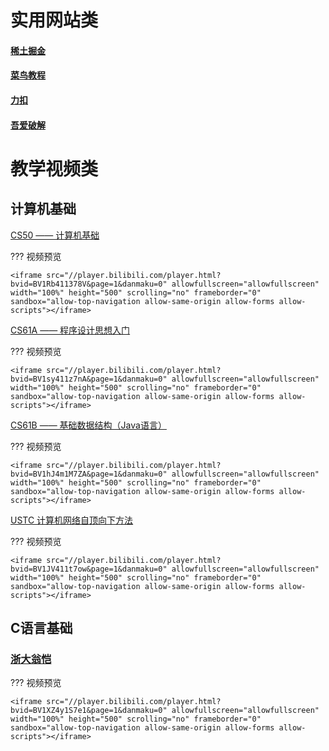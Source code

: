 # 实用网站类

#### [稀土掘金](https://juejin.cn "稀土掘金")
#### [菜鸟教程](https://www.runoob.com/ "菜鸟教程")
#### [力扣](https://leetcode.cn/ "力扣")
#### [吾爱破解](https://www.52pojie.cn/ "吾爱破解")

# 教学视频类

## 计算机基础

[CS50 —— 计算机基础](https://www.bilibili.com/video/BV1Rb411378V/ )

??? 视频预览

    <iframe src="//player.bilibili.com/player.html?bvid=BV1Rb411378V&page=1&danmaku=0" allowfullscreen="allowfullscreen" width="100%" height="500" scrolling="no" frameborder="0" sandbox="allow-top-navigation allow-same-origin allow-forms allow-scripts"></iframe>

[CS61A —— 程序设计思想入门](https://www.bilibili.com/video/BV1sy411z7nA)

??? 视频预览

    <iframe src="//player.bilibili.com/player.html?bvid=BV1sy411z7nA&page=1&danmaku=0" allowfullscreen="allowfullscreen" width="100%" height="500" scrolling="no" frameborder="0" sandbox="allow-top-navigation allow-same-origin allow-forms allow-scripts"></iframe>


[CS61B —— 基础数据结构（Java语言）](https://www.bilibili.com/video/BV1hJ4m1M7ZA)

??? 视频预览

    <iframe src="//player.bilibili.com/player.html?bvid=BV1hJ4m1M7ZA&page=1&danmaku=0" allowfullscreen="allowfullscreen" width="100%" height="500" scrolling="no" frameborder="0" sandbox="allow-top-navigation allow-same-origin allow-forms allow-scripts"></iframe>

[USTC 计算机网络自顶向下方法](https://www.bilibili.com/video/BV1JV411t7ow/)

??? 视频预览

    <iframe src="//player.bilibili.com/player.html?bvid=BV1JV411t7ow&page=1&danmaku=0" allowfullscreen="allowfullscreen" width="100%" height="500" scrolling="no" frameborder="0" sandbox="allow-top-navigation allow-same-origin allow-forms allow-scripts"></iframe>

## C语言基础

### [浙大翁恺](https://www.bilibili.com/video/BV1XZ4y1S7e1/ "C语言基础学习")

??? 视频预览

    <iframe src="//player.bilibili.com/player.html?bvid=BV1XZ4y1S7e1&page=1&danmaku=0" allowfullscreen="allowfullscreen" width="100%" height="500" scrolling="no" frameborder="0" sandbox="allow-top-navigation allow-same-origin allow-forms allow-scripts"></iframe>